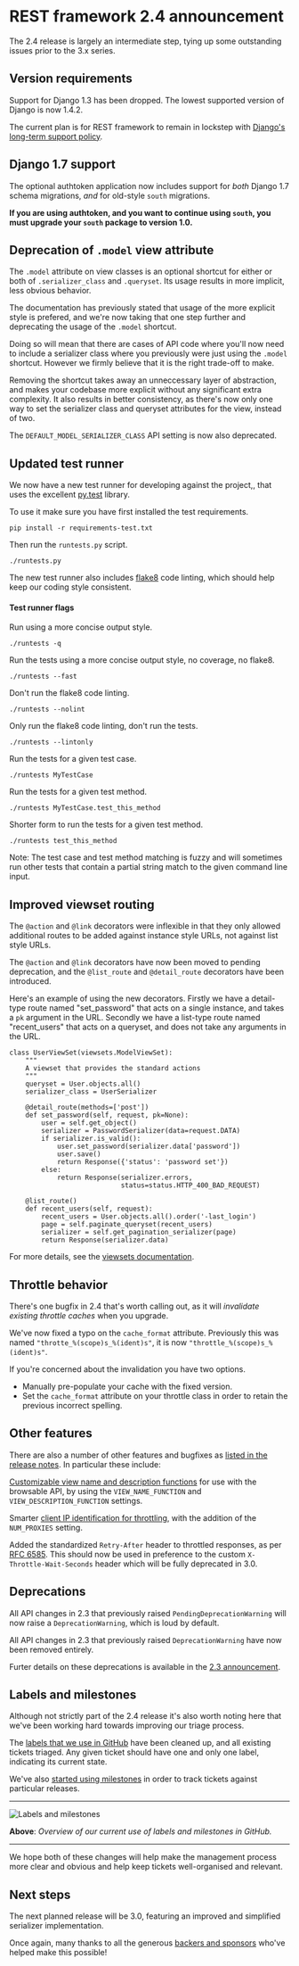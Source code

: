 # REST framework 2.4 announcement

The 2.4 release is largely an intermediate step, tying up some outstanding issues prior to the 3.x series.

## Version requirements

Support for Django 1.3 has been dropped.
The lowest supported version of Django is now 1.4.2.

The current plan is for REST framework to remain in lockstep with [Django's long-term support policy][lts-releases].

## Django 1.7 support

The optional authtoken application now includes support for *both* Django 1.7 schema migrations, *and* for old-style `south` migrations.

**If you are using authtoken, and you want to continue using `south`, you must upgrade your `south` package to version 1.0.**

## Deprecation of `.model` view attribute

The `.model` attribute on view classes is an optional shortcut for either or both of `.serializer_class` and `.queryset`. Its usage results in more implicit, less obvious behavior.

The documentation has previously stated that usage of the more explicit style is prefered, and we're now taking that one step further and deprecating the usage of the `.model` shortcut.

Doing so will mean that there are cases of API code where you'll now need to include a serializer class where you previously were just using the `.model` shortcut. However we firmly believe that it is the right trade-off to make.

Removing the shortcut takes away an unneccessary layer of abstraction, and makes your codebase more explicit without any significant extra complexity. It also results in better consistency, as there's now only one way to set the serializer class and queryset attributes for the view, instead of two.

The `DEFAULT_MODEL_SERIALIZER_CLASS` API setting is now also deprecated.

## Updated test runner

We now have a new test runner for developing against the project,, that uses the excellent [py.test](http://pytest.org) library.

To use it make sure you have first installed the test requirements.

    pip install -r requirements-test.txt

Then run the `runtests.py` script.

    ./runtests.py

The new test runner also includes [flake8](https://flake8.readthedocs.org) code linting, which should help keep our coding style consistent.

#### Test runner flags

Run using a more concise output style.

    ./runtests -q

Run the tests using a more concise output style, no coverage, no flake8.

    ./runtests --fast

Don't run the flake8 code linting.

    ./runtests --nolint

Only run the flake8 code linting, don't run the tests.

    ./runtests --lintonly

Run the tests for a given test case.

    ./runtests MyTestCase

Run the tests for a given test method.

    ./runtests MyTestCase.test_this_method

Shorter form to run the tests for a given test method.

    ./runtests test_this_method

Note: The test case and test method matching is fuzzy and will sometimes run other tests that contain a partial string match to the given  command line input.

## Improved viewset routing

The `@action` and `@link` decorators were inflexible in that they only allowed additional routes to be added against instance style URLs, not against list style URLs.

The `@action` and `@link` decorators have now been moved to pending deprecation, and the `@list_route` and `@detail_route` decorators have been introduced.

Here's an example of using the new decorators. Firstly we have a detail-type route named "set_password" that acts on a single instance, and takes a `pk` argument in the URL. Secondly we have a list-type route named "recent_users" that acts on a queryset, and does not take any arguments in the URL.

    class UserViewSet(viewsets.ModelViewSet):
        """
        A viewset that provides the standard actions
        """
        queryset = User.objects.all()
        serializer_class = UserSerializer

        @detail_route(methods=['post'])
        def set_password(self, request, pk=None):
            user = self.get_object()
            serializer = PasswordSerializer(data=request.DATA)
            if serializer.is_valid():
                user.set_password(serializer.data['password'])
                user.save()
                return Response({'status': 'password set'})
            else:
                return Response(serializer.errors,
                                status=status.HTTP_400_BAD_REQUEST)

        @list_route()
        def recent_users(self, request):
            recent_users = User.objects.all().order('-last_login')
            page = self.paginate_queryset(recent_users)
            serializer = self.get_pagination_serializer(page)
            return Response(serializer.data)

For more details, see the [viewsets documentation](../api-guide/viewsets.md).

## Throttle behavior

There's one bugfix in 2.4 that's worth calling out, as it will *invalidate existing throttle caches* when you upgrade.

We've now fixed a typo on the `cache_format` attribute. Previously this was named `"throtte_%(scope)s_%(ident)s"`, it is now `"throttle_%(scope)s_%(ident)s"`.

If you're concerned about the invalidation you have two options.

* Manually pre-populate your cache with the fixed version.
* Set the `cache_format` attribute on your throttle class in order to retain the previous incorrect spelling.

## Other features

There are also a number of other features and bugfixes as [listed in the release notes][2-4-release-notes]. In particular these include:

[Customizable view name and description functions][view-name-and-description-settings] for use with the browsable API, by using the `VIEW_NAME_FUNCTION` and `VIEW_DESCRIPTION_FUNCTION` settings.

Smarter [client IP identification for throttling][client-ip-identification], with the addition of the `NUM_PROXIES` setting.

Added the standardized `Retry-After` header to throttled responses, as per [RFC 6585](http://tools.ietf.org/html/rfc6585). This should now be used in preference to the custom `X-Throttle-Wait-Seconds` header which will be fully deprecated in 3.0.

## Deprecations

All API changes in 2.3 that previously raised `PendingDeprecationWarning` will now raise a `DeprecationWarning`, which is loud by default.

All API changes in 2.3 that previously raised `DeprecationWarning` have now been removed entirely.

Furter details on these deprecations is available in the [2.3 announcement][2-3-announcement].

## Labels and milestones

Although not strictly part of the 2.4 release it's also worth noting here that we've been working hard towards improving our triage process.

The [labels that we use in GitHub][github-labels] have been cleaned up, and all existing tickets triaged. Any given ticket should have one and only one label, indicating its current state.

We've also [started using milestones][github-milestones] in order to track tickets against particular releases.

---

![Labels and milestones](../img/labels-and-milestones.png)

**Above**: *Overview of our current use of labels and milestones in GitHub.*

---

We hope both of these changes will help make the management process more clear and obvious and help keep tickets well-organised and relevant.

## Next steps

The next planned release will be 3.0, featuring an improved and simplified serializer implementation.

Once again, many thanks to all the generous [backers and sponsors][kickstarter-sponsors] who've helped make this possible!

[lts-releases]: https://docs.djangoproject.com/en/dev/internals/release-process/#long-term-support-lts-releases
[2-4-release-notes]: release-notes#240
[view-name-and-description-settings]: ../api-guide/settings#view-names-and-descriptions
[client-ip-identification]: ../api-guide/throttling#how-clients-are-identified
[2-3-announcement]: 2.3-announcement
[github-labels]: https://github.com/tomchristie/django-rest-framework/issues
[github-milestones]: https://github.com/tomchristie/django-rest-framework/milestones
[kickstarter-sponsors]: kickstarter-announcement#sponsors
